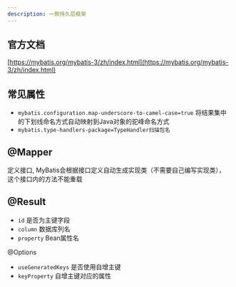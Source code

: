 ```yaml
---
description: 一款持久层框架
---
```


## 官方文档
[https://mybatis.org/mybatis-3/zh/index.html](https://mybatis.org/mybatis-3/zh/index.html)

## 常见属性

- `mybatis.configuration.map-underscore-to-camel-case=true` 将结果集中的下划线命名方式自动映射到Java对象的驼峰命名方式
- `mybatis.type-handlers-package=TypeHandler扫描包名` 

## @Mapper

定义接口, MyBatis会根据接口定义自动生成实现类（不需要自己编写实现类）， 这个接口内的方法不能重载

## @Result

- `id` 是否为主键字段
- `column`  数据库列名
- `property`  Bean属性名

@Options
- `useGeneratedKeys` 是否使用自增主键
- `keyProperty` 自增主键对应的属性